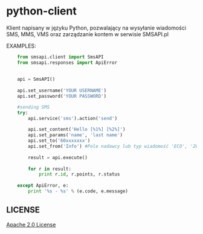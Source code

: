 ﻿python-client
=============

Klient napisany w języku Python, pozwalający na wysyłanie wiadomości SMS, MMS, VMS oraz zarządzanie kontem w serwisie SMSAPI.pl

EXAMPLES:
```python
    from smsapi.client import SmsAPI
    from smsapi.responses import ApiError
    
    
    api = SmsAPI()
    
    api.set_username('YOUR USERNAME')
    api.set_password('YOUR PASSWORD')

    #sending SMS
    try:
        api.service('sms').action('send')
    
        api.set_content('Hello [%1%] [%2%]')
        api.set_params('name', 'last name')
        api.set_to('60xxxxxxx')
        api.set_from('Info') #Pole nadawcy lub typ wiadomość 'ECO', '2Way'
    
        result = api.execute()
    
        for r in result:
            print r.id, r.points, r.status
    
    except ApiError, e:
        print '%s - %s' % (e.code, e.message)
```

## LICENSE
[Apache 2.0 License](https://github.com/smsapi/smsapi-python-client/blob/master/LICENSE)